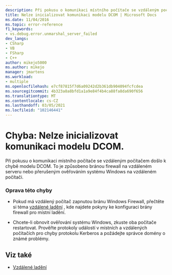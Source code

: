 ```yaml
---
description: Při pokusu o komunikaci místního počítače se vzdáleným počítačem došlo k chybě modelu DCOM.
title: Nelze inicializovat komunikaci modelu DCOM | Microsoft Docs
ms.date: 11/04/2016
ms.topic: error-reference
f1_keywords:
- vs.debug.error.unmarshal_server_failed
dev_langs:
- CSharp
- VB
- FSharp
- C++
author: mikejo5000
ms.author: mikejo
manager: jmartens
ms.workload:
- multiple
ms.openlocfilehash: e7cf87815f7d6a09242d2b361db904094fcfcdea
ms.sourcegitcommit: 4b323a8a8bfd1a1a9e84f4b4ca88fa8da690f656
ms.translationtype: MT
ms.contentlocale: cs-CZ
ms.lasthandoff: 03/05/2021
ms.locfileid: "102146441"
---
```

# <a name="error-unable-to-initiate-dcom-communication"></a>Chyba: Nelze inicializovat komunikaci modelu DCOM.
Při pokusu o komunikaci místního počítače se vzdáleným počítačem došlo k chybě modelu DCOM. To je způsobeno bránou firewall na vzdáleném serveru nebo přerušeným ověřováním systému Windows na vzdáleném počítači.

### <a name="to-correct-this-error"></a>Oprava této chyby

- Pokud má vzdálený počítač zapnutou bránu Windows Firewall, přečtěte si téma [vzdálené ladění](../debugger/remote-debugging.md) , kde najdete pokyny ke konfiguraci brány firewall pro místní ladění.

- Chcete-li obnovit ověřování systému Windows, zkuste oba počítače restartovat. Prověřte protokoly událostí v místních a vzdálených počítačích pro chyby protokolu Kerberos a požádejte správce domény o známé problémy.

## <a name="see-also"></a>Viz také
- [Vzdálené ladění](../debugger/remote-debugging.md)
